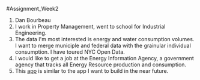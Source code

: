 
#Assignment_Week2	
1. Dan Bourbeau
2. I work in Property Management, went to school for Industrial Engineering. 
3. The data I'm most interested is energy and water consumption volumes. I want to merge municiple and federal data with the grainular individual consumption. I have toured NYC Open Data.
4. I would like to get a job at the Energy Information Agency, a government agency that tracks all Energy Resource production and consumption.
5. This [app](http://www.globalcalculator.org/) is similar to the app I want to build in the near future. 	